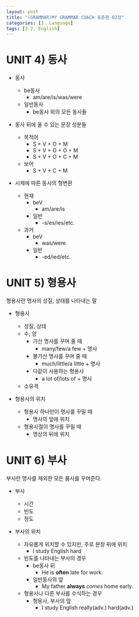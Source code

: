 ```yaml
---
layout: post
title: "(GRAMMAR)MY GRAMMAR COACH 표준편 02강"
categories: [3. Language]
tags: [3.2. English]
---
```


# UNIT 4) 동사

* 동사
    * be동사
        * am/are/is/was/were
    * 일반동사
        * be동사 외의 모든 동사들

* 동사 뒤에 올 수 있는 문장 성분들
    * 목적어
        * S + V + O + M
        * S + V + O + O + M
        * S + V + O + C + M
    * 보어
        * S + V + C + M

* 시제에 따른 동사의 형변환
    * 현재
        * beV
            * am/are/is
        * 일반
            * -s/es/ies/etc.
    * 과거
        * beV
            * was/were
        * 일반
            * -ed/ied/etc.
    
# UNIT 5) 형용사

형용사란 명사의 성질, 상태를 나타내는 말

* 형용사
    * 성질, 상태
    * 수, 양
        * 가산 명사를 꾸며 줄 때
            * many/few/a few + 명사
        * 불가산 명사를 꾸며 줄 때
            * much/little/a little + 명사
        * 다같이 사용하는 형용사
            * a lot of/lots of + 명사
    * 소유격

* 형용사의 위치
    * 형용사 하나만이 명사를 꾸밀 때
        * 명사의 앞에 위치
    * 형용사절이 명사를 꾸밀 때
        * 명상의 뒤에 위치

# UNIT 6) 부사

부사란 명사를 제외한 모든 품사를 꾸며준다.

* 부사
    * 시간
    * 빈도
    * 정도

* 부사의 위치
    * 자유롭게 위치할 수 있지만, 주로 문장 뒤에 위치
        * I study English hard
    * 빈도를 나타내는 부사의 경우
        * be동사 뒤
            * He is **often** late for work.
        * 일반동사의 앞
            * My father **always** *comes* home early.
    * 형용사나 다른 부사를 수식하는 경우
        * 형용사, 부사의 앞
            * I study English really(adv.) hard(adv.)